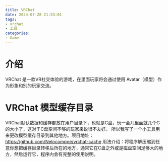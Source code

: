 ```yaml
---
title: VRChat
date: 2024-07-28 21:53:01
tags:
- vrchat
- 工具
categories:
- Game
---
```


# 介绍
VRChat 是一款VR社交体验的游戏，在里面玩家将会通过使用 Avatar（模型）作为形象和别的玩家交流。

<!-- more -->

# VRChat 模型缓存目录
VRChat默认数据和缓存都放在用户目录下，也就是C盘，玩一会儿里面就几个G的大小了，这对于C盘空间不够的玩家来说很不友好。
所以我写了一个小工具用来更改模型缓存目录到其他地方。项目地址： https://github.com/Nelocompne/vrchat-cache
用法介绍：将程序解压缩到任意你想把缓存目录转移后所在的地方，通常它在C盘之外或是磁盘空间足够大的地方，然后运行它，程序内会有完整的使用说明。